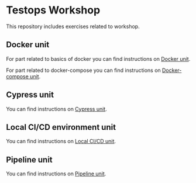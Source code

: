 # Testops Workshop

This repository includes exercises related to workshop.

## Docker unit

For part related to basics of docker you can find instructions on [Docker unit](docker_introduction/README.md).

For part related to docker-compose you can find instructions on [Docker-compose unit](docker_introduction/docker-compose/README.md).

## Cypress unit

You can find instructions on [Cypress unit](cypress_block/README.md).

## Local CI/CD environment unit

You can find instructions on [Local CI/CD unit](localEnvronment_ex/README.md).

## Pipeline unit

You can find instructions on [Pipeline unit](pipeline_ex/README.md).
